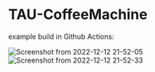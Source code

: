# TAU-CoffeeMachine
example build in Github Actions:


![Screenshot from 2022-12-12 21-52-05](https://user-images.githubusercontent.com/56791063/207154467-691b1e39-a224-4bf4-ba2d-94e81d096394.png)
![Screenshot from 2022-12-12 21-52-33](https://user-images.githubusercontent.com/56791063/207154519-f949cc7d-41d7-4e90-b626-b10f46ff04a5.png)
